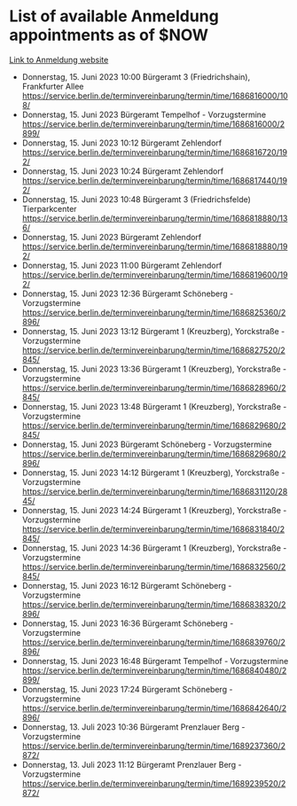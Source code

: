 # List of available Anmeldung appointments as of $NOW
[Link to Anmeldung website](https://service.berlin.de/terminvereinbarung/termin/tag.php?termin=1&anliegen[]=120686&dienstleisterlist=122210,122217,327316,122219,327312,122227,327314,122231,327346,122243,327348,122254,122252,329742,122260,329745,122262,329748,122271,327278,122273,327274,122277,327276,330436,122280,327294,122282,327290,122284,327292,122291,327270,122285,327266,122286,327264,122296,327268,150230,329760,122297,327286,122294,327284,122312,329763,122314,329775,122304,327330,122311,327334,122309,327332,317869,122281,327352,122279,329772,122283,122276,327324,122274,327326,122267,329766,122246,327318,122251,327320,122257,327322,122208,327298,122226,327300&herkunft=http%3A%2F%2Fservice.berlin.de%2Fdienstleistung%2F120686%2F)
- Donnerstag, 15. Juni 2023 10:00 Bürgeramt 3 (Friedrichshain), Frankfurter Allee https://service.berlin.de/terminvereinbarung/termin/time/1686816000/108/
- Donnerstag, 15. Juni 2023  Bürgeramt Tempelhof - Vorzugstermine https://service.berlin.de/terminvereinbarung/termin/time/1686816000/2899/
- Donnerstag, 15. Juni 2023 10:12 Bürgeramt Zehlendorf https://service.berlin.de/terminvereinbarung/termin/time/1686816720/192/
- Donnerstag, 15. Juni 2023 10:24 Bürgeramt Zehlendorf https://service.berlin.de/terminvereinbarung/termin/time/1686817440/192/
- Donnerstag, 15. Juni 2023 10:48 Bürgeramt 3 (Friedrichsfelde) Tierparkcenter https://service.berlin.de/terminvereinbarung/termin/time/1686818880/136/
- Donnerstag, 15. Juni 2023  Bürgeramt Zehlendorf https://service.berlin.de/terminvereinbarung/termin/time/1686818880/192/
- Donnerstag, 15. Juni 2023 11:00 Bürgeramt Zehlendorf https://service.berlin.de/terminvereinbarung/termin/time/1686819600/192/
- Donnerstag, 15. Juni 2023 12:36 Bürgeramt Schöneberg - Vorzugstermine https://service.berlin.de/terminvereinbarung/termin/time/1686825360/2896/
- Donnerstag, 15. Juni 2023 13:12 Bürgeramt 1 (Kreuzberg), Yorckstraße - Vorzugstermine https://service.berlin.de/terminvereinbarung/termin/time/1686827520/2845/
- Donnerstag, 15. Juni 2023 13:36 Bürgeramt 1 (Kreuzberg), Yorckstraße - Vorzugstermine https://service.berlin.de/terminvereinbarung/termin/time/1686828960/2845/
- Donnerstag, 15. Juni 2023 13:48 Bürgeramt 1 (Kreuzberg), Yorckstraße - Vorzugstermine https://service.berlin.de/terminvereinbarung/termin/time/1686829680/2845/
- Donnerstag, 15. Juni 2023  Bürgeramt Schöneberg - Vorzugstermine https://service.berlin.de/terminvereinbarung/termin/time/1686829680/2896/
- Donnerstag, 15. Juni 2023 14:12 Bürgeramt 1 (Kreuzberg), Yorckstraße - Vorzugstermine https://service.berlin.de/terminvereinbarung/termin/time/1686831120/2845/
- Donnerstag, 15. Juni 2023 14:24 Bürgeramt 1 (Kreuzberg), Yorckstraße - Vorzugstermine https://service.berlin.de/terminvereinbarung/termin/time/1686831840/2845/
- Donnerstag, 15. Juni 2023 14:36 Bürgeramt 1 (Kreuzberg), Yorckstraße - Vorzugstermine https://service.berlin.de/terminvereinbarung/termin/time/1686832560/2845/
- Donnerstag, 15. Juni 2023 16:12 Bürgeramt Schöneberg - Vorzugstermine https://service.berlin.de/terminvereinbarung/termin/time/1686838320/2896/
- Donnerstag, 15. Juni 2023 16:36 Bürgeramt Schöneberg - Vorzugstermine https://service.berlin.de/terminvereinbarung/termin/time/1686839760/2896/
- Donnerstag, 15. Juni 2023 16:48 Bürgeramt Tempelhof - Vorzugstermine https://service.berlin.de/terminvereinbarung/termin/time/1686840480/2899/
- Donnerstag, 15. Juni 2023 17:24 Bürgeramt Schöneberg - Vorzugstermine https://service.berlin.de/terminvereinbarung/termin/time/1686842640/2896/
- Donnerstag, 13. Juli 2023 10:36 Bürgeramt Prenzlauer Berg - Vorzugstermine https://service.berlin.de/terminvereinbarung/termin/time/1689237360/2872/
- Donnerstag, 13. Juli 2023 11:12 Bürgeramt Prenzlauer Berg - Vorzugstermine https://service.berlin.de/terminvereinbarung/termin/time/1689239520/2872/
